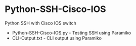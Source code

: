 # Python-SSH-Cisco-IOS
Python SSH with Cisco IOS switch

- Python-SSH-Cisco-IOS.py - Testing SSH using Paramiko
- CLI-Output.txt - CLI output using Paramiko

